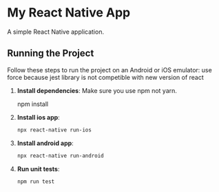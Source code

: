 # My React Native App

A simple React Native application.

## Running the Project

Follow these steps to run the project on an Android or iOS emulator:
use force because jest library is not competible with new version of react

1. **Install dependencies**:
   Make sure you use npm not yarn.

   npm install

2. **Install ios app**:
   ```sh
   npx react-native run-ios

3. **Install android app**:
   ```sh
   npx react-native run-android

4. **Run unit tests**:
   ```sh
   npm run test
